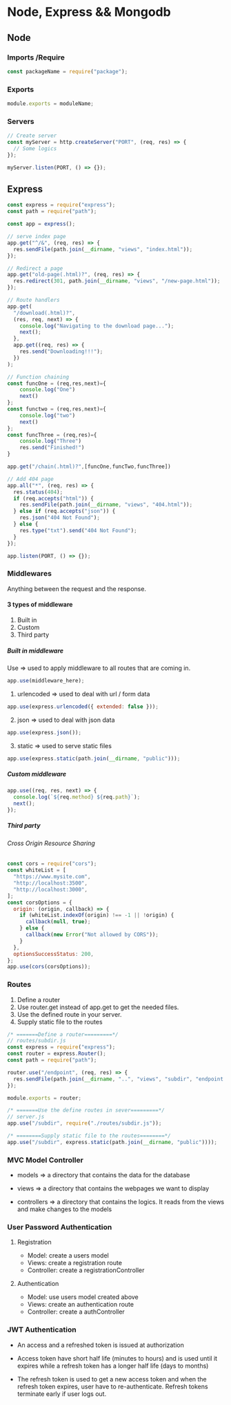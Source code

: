 # Node, Express && Mongodb

## Node

### Imports /Require

```js
const packageName = require("package");
```

### Exports

```js
module.exports = moduleName;
```

### Servers

```js
// Create server
const myServer = http.createServer("PORT", (req, res) => {
  // Some logics
});

myServer.listen(PORT, () => {});
```

## Express

```js
const express = require("express");
const path = require("path");

const app = express();

// serve index page
app.get("^/&", (req, res) => {
  res.sendFile(path.join(__dirname, "views", "index.html"));
});

// Redirect a page
app.get("old-page(.html)?", (req, res) => {
  res.redirect(301, path.join(__dirname, "views", "/new-page.html"));
});

// Route handlers
app.get(
  "/download(.html)?",
  (res, req, next) => {
    console.log("Navigating to the download page...");
    next();
  },
  app.get((req, res) => {
    res.send("Downloading!!!");
  })
);

// Function chaining
const funcOne = (req,res,next)={
    console.log("One")
    next()
};
const functwo = (req,res,next)={
    console.log("two")
    next()
};
const funcThree = (req,res)={
    console.log("Three")
    res.send("Finished!")
}

app.get("/chain(.html)?",[funcOne,funcTwo,funcThree])

// Add 404 page
app.all("*", (req, res) => {
  res.status(404);
  if (req.accepts("html")) {
    res.sendFile(path.join(__dirname, "views", "404.html"));
  } else if (req.accepts("json")) {
    res.json("404 Not Found");
  } else {
    res.type("txt").send("404 Not Found");
  }
});

app.listen(PORT, () => {});
```

### Middlewares

Anything between the request and the response.

#### 3 types of middleware

1. Built in
2. Custom
3. Third party

##### Built in middleware

Use => used to apply middleware to all routes that are coming in.

```js
app.use(middleware_here);
```

1. urlencoded => used to deal with url / form data

```js
app.use(express.urlencoded({ extended: false }));
```

2. json => used to deal with json data

```js
app.use(express.json());
```

3. static => used to serve static files

```js
app.use(express.static(path.join(__dirname, "public")));
```

##### Custom middleware

```js
app.use((req, res, next) => {
  console.log(`${req.method} ${req.path}`);
  next();
});
```

##### Third party

###### Cross Origin Resource Sharing

```js
const cors = require("cors");
const whiteList = [
  "https://www.mysite.com",
  "http://localhost:3500",
  "http://localhost:3000",
];
const corsOptions = {
  origin: (origin, callback) => {
    if (whiteList.indexOf(origin) !== -1 || !origin) {
      callback(null, true);
    } else {
      callback(new Error("Not allowed by CORS"));
    }
  },
  optionsSuccessStatus: 200,
};
app.use(cors(corsOptions));
```

### Routes

1. Define a router
2. Use router.get instead of app.get to get the needed files.
3. Use the defined route in your server.
4. Supply static file to the routes

```js
/* =======Define a router=========*/
// routes/subdir.js
const express = require("express");
const router = express.Router();
const path = require("path");

router.use("/endpoint", (req, res) => {
  res.sendFile(path.join(__dirname, "..", "views", "subdir", "endpoint.html"));
});

module.exports = router;
```

```js
/* =======Use the define routes in sever=========*/
// server.js
app.use("/subdir", require("./routes/subdir.js"));

/* ========Supply static file to the routes========*/
app.use("/subdir", express.static(path.join(__dirname, "public"))));
```

### MVC Model Controller

- models => a directory that contains the data for the database

- views => a directory that contains the webpages we want to display

- controllers => a directory that contains the logics. It reads from the views and make changes to the models

### User Password Authentication

1. Registration

   - Model: create a users model
   - Views: create a registration route
   - Controller: create a registrationController

2. Authentication

   - Model: use users model created above
   - Views: create an authentication route
   - Controller: create a authController

### JWT Authentication

- An access and a refreshed token is issued at authorization
- Access token have short half life (minutes to hours) and is used until it expires while a refresh token has a longer half life (days to months)

- The refresh token is used to get a new access token and when the refresh token expires, user have to re-authenticate. Refresh tokens terminate early if user logs out.
